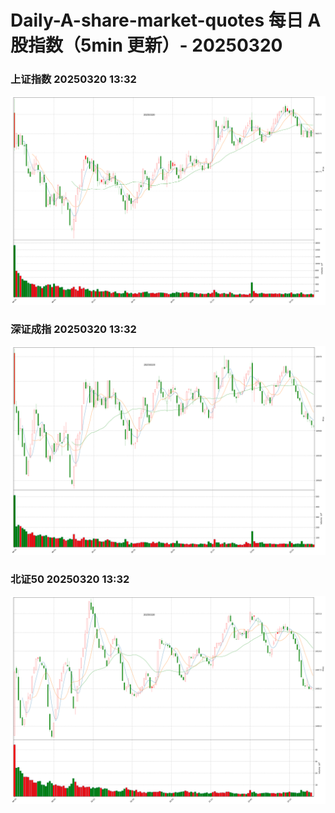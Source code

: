 
# Daily-A-share-market-quotes 每日 A 股指数（5min 更新）- 20250320

### 上证指数 20250320 13:32
![](./fig/2025/3/20250320-sh000001.png)

### 深证成指 20250320 13:32
![](./fig/2025/3/20250320-sz399001.png)

### 北证50 20250320 13:32
![](./fig/2025/3/20250320-bj899050.png)
